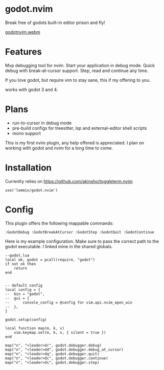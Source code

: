 # godot.nvim
Break free of godots built-in editor prison and fly!

[godotnvim.webm](https://user-images.githubusercontent.com/84206502/191308246-8d6d963f-1934-4339-ae87-dbec4d62e2f4.webm)


# Features
Mvp debugging tool for nvim. Start your application in debug mode. Quick debug with break-at-cursor support. Step, read and continue any time.

If you love godot, but require vim to stay sane, this if my offering to you.

works with godot 3 and 4.

# Plans
- run-to-cursor in debug mode
- pre-build configs for treesitter, lsp and external-editor shell scripts
- mono support

This is my first nvim plugin, any help offered is appreciated.
I plan on working with godot and nvim for a long time to come.

# Installation
Currenlty relies on https://github.com/akinsho/toggleterm.nvim
```
use('lommix/godot.nvim')
```

# Config
This plugin offers the following mappable commands:
```
:GodotDebug :GodotBreakAtCursor :GodotStep :GodotQuit :GodotContinue
```

Here is my example configuration. Make sure to pass the correct path to the godot executable. I linked mine in the shared globals.

```
--godot.lua
local ok, godot = pcall(require, "godot")
if not ok then
	return
end


-- default config
local config = {
-- 	bin = "godot",
-- 	gui = {
-- 		console_config = @config for vim.api.nvim_open_win
-- 	},
}

godot.setup(config)

local function map(m, k, v)
	vim.keymap.set(m, k, v, { silent = true })
end

map("n", "<leader>dr", godot.debugger.debug)
map("n", "<leader>dd", godot.debugger.debug_at_cursor)
map("n", "<leader>dq", godot.debugger.quit)
map("n", "<leader>dc", godot.debugger.continue)
map("n", "<leader>ds", godot.debugger.step)

```
